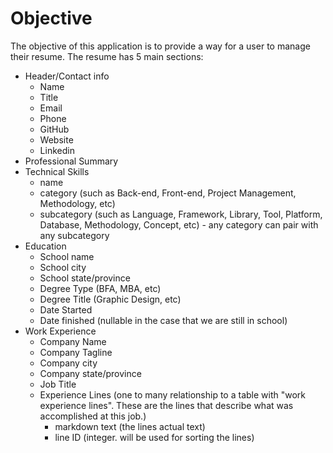 # Objective

The objective of this application is to provide a way for a user to manage their resume. The resume has 5 main sections:

- Header/Contact info
  - Name
  - Title
  - Email
  - Phone
  - GitHub
  - Website
  - Linkedin
- Professional Summary
- Technical Skills
  - name
  - category (such as Back-end, Front-end, Project Management, Methodology, etc)
  - subcategory (such as Language, Framework, Library, Tool, Platform, Database, Methodology, Concept, etc) - any category can pair with any subcategory
- Education
  - School name
  - School city
  - School state/province
  - Degree Type (BFA, MBA, etc)
  - Degree Title (Graphic Design, etc)
  - Date Started
  - Date finished (nullable in the case that we are still in school)
- Work Experience
  - Company Name
  - Company Tagline
  - Company city
  - Company state/province
  - Job Title
  - Experience Lines (one to many relationship to a table with "work experience lines". These are the lines that describe what was accomplished at this job.)
    - markdown text (the lines actual text)
    - line ID (integer. will be used for sorting the lines)
